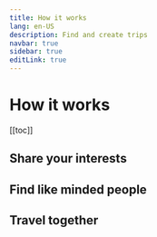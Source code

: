 ```yaml
---
title: How it works
lang: en-US
description: Find and create trips
navbar: true
sidebar: true
editLink: true
---
```


# How it works

[[toc]]

## Share your interests
## Find like minded people
## Travel together




